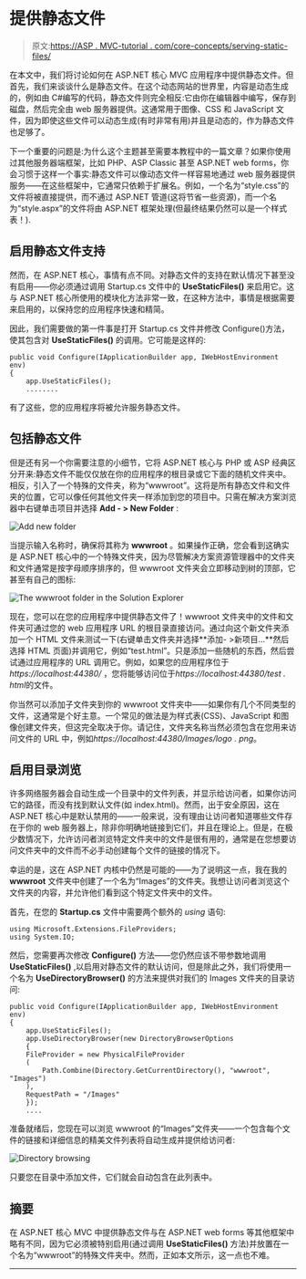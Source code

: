 # 提供静态文件

> 原文:[https://ASP . MVC-tutorial . com/core-concepts/serving-static-files/](https://asp.mvc-tutorial.com/core-concepts/serving-static-files/)

在本文中，我们将讨论如何在 ASP.NET 核心 MVC 应用程序中提供静态文件。但首先，我们来谈谈什么是静态文件。在这个动态网站的世界里，内容是动态生成的，例如由 C#编写的代码，静态文件则完全相反:它由你在编辑器中编写，保存到磁盘，然后完全由 web 服务器提供。这通常用于图像、CSS 和 JavaScript 文件，因为即使这些文件可以动态生成(有时非常有用)并且是动态的，作为静态文件也足够了。

下一个重要的问题是:为什么这个主题甚至需要本教程中的一篇文章？如果你使用过其他服务器端框架，比如 PHP、ASP Classic 甚至 ASP.NET web forms，你会习惯于这样一个事实:静态文件可以像动态文件一样容易地通过 web 服务器提供服务——在这些框架中，它通常只依赖于扩展名。例如，一个名为“style.css”的文件将被直接提供，而不通过 ASP.NET 管道(这将节省一些资源)，而一个名为“style.aspx”的文件将由 ASP.NET 框架处理(但最终结果仍然可以是一个样式表！).

## 启用静态文件支持

然而，在 ASP.NET 核心，事情有点不同。对静态文件的支持在默认情况下甚至没有启用——你必须通过调用 Startup.cs 文件中的 **UseStaticFiles()** 来启用它。这与 ASP.NET 核心所使用的模块化方法非常一致，在这种方法中，事情是根据需要来启用的，以保持您的应用程序快速和精简。

因此，我们需要做的第一件事是打开 Startup.cs 文件并修改 Configure()方法，使其包含对 **UseStaticFiles()** 的调用。它可能是这样的:

```
public void Configure(IApplicationBuilder app, IWebHostEnvironment env)
{
    app.UseStaticFiles();
    ........        
```

<input type="hidden" name="IL_IN_ARTICLE">

有了这些，您的应用程序将被允许服务静态文件。

## 包括静态文件

但是还有另一个你需要注意的小细节，它将 ASP.NET 核心与 PHP 或 ASP 经典区分开来:静态文件不能仅仅放在你的应用程序的根目录或它下面的随机文件夹中。相反，引入了一个特殊的文件夹，称为“wwwroot”。这将是所有静态文件和文件夹的位置，它可以像任何其他文件夹一样添加到您的项目中。只需在解决方案浏览器中右键单击项目并选择 **Add - > New Folder** :

![](../Images/4f5bc5d83298c74dcfb5e91190cf876c.png "Add new folder")

当提示输入名称时，确保将其称为 **wwwroot** 。如果操作正确，您会看到这确实是 ASP.NET 核心中的一个特殊文件夹，因为尽管解决方案资源管理器中的文件夹和文件通常是按字母顺序排序的，但 wwwroot 文件夹会立即移动到树的顶部，它甚至有自己的图标:

![](../Images/34a815bccec9115c83b8a1c65aeec474.png "The wwwroot folder in the Solution Explorer")

现在，您可以在您的应用程序中提供静态文件了！wwwroot 文件夹中的文件和文件夹可通过您的 web 应用程序 URL 的根目录直接访问。通过向这个新文件夹添加一个 HTML 文件来测试一下(右键单击文件夹并选择**添加- >新项目...**然后选择 HTML 页面)并调用它，例如“test.html”。只是添加一些随机的东西，然后尝试通过应用程序的 URL 调用它。例如，如果您的应用程序位于 *https://localhost:44380/* ，您将能够访问位于*https://localhost:44380/test . html*的文件。

你当然可以添加子文件夹到你的 wwwroot 文件夹中——如果你有几个不同类型的文件，这通常是个好主意。一个常见的做法是为样式表(CSS)、JavaScript 和图像创建文件夹，但这完全取决于你。请记住，文件夹名称当然必须包含在您用来访问文件的 URL 中，例如*https://localhost:44380/Images/logo . png*。

## 启用目录浏览

许多网络服务器会自动生成一个目录中的文件列表，并显示给访问者，如果你访问它的路径，而没有找到默认文件(如 index.html)。然而，出于安全原因，这在 ASP.NET 核心中是默认禁用的——一般来说，没有理由让访问者知道哪些文件存在于你的 web 服务器上，除非你明确地链接到它们，并且在理论上。但是，在极少数情况下，允许访问者浏览特定文件夹中的文件是很有用的，通常是在您想要访问文件夹中的文件而不必手动创建每个文件的链接的情况下。

幸运的是，这在 ASP.NET 内核中仍然是可能的——为了说明这一点，我在我的 **wwwroot** 文件夹中创建了一个名为“Images”的文件夹。我想让访问者浏览这个文件夹的内容，并允许他们看到这个特定文件夹中的文件。

首先，在您的 **Startup.cs** 文件中需要两个额外的 *using* 语句:

```
using Microsoft.Extensions.FileProviders;
using System.IO;
```

然后，您需要再次修改 **Configure()** 方法——您仍然应该不带参数地调用 **UseStaticFiles()** ,以启用对静态文件的默认访问，但是除此之外，我们将使用一个名为 **UseDirectoryBrowser()** 的方法来提供对我们的 Images 文件夹的目录访问:

```
public void Configure(IApplicationBuilder app, IWebHostEnvironment env)
{
    app.UseStaticFiles();        
    app.UseDirectoryBrowser(new DirectoryBrowserOptions
    {
    FileProvider = new PhysicalFileProvider
    (
        Path.Combine(Directory.GetCurrentDirectory(), "wwwroot", "Images")            
    ),
    RequestPath = "/Images"
    });
    ....
```

准备就绪后，您现在可以浏览 wwwroot 的“Images”文件夹——一个包含每个文件的链接和详细信息的精美文件列表将自动生成并提供给访问者:

![](../Images/076fee14206fc3bc430da0bb3bb087cb.png "Directory browsing")

只要您在目录中添加文件，它们就会自动包含在此列表中。

## 摘要

在 ASP.NET 核心 MVC 中提供静态文件与在 ASP.NET web forms 等其他框架中略有不同，因为它必须被特别启用(通过调用 **UseStaticFiles()** 方法)并放置在一个名为“wwwroot”的特殊文件夹中。然而，正如本文所示，这一点也不难。

* * *